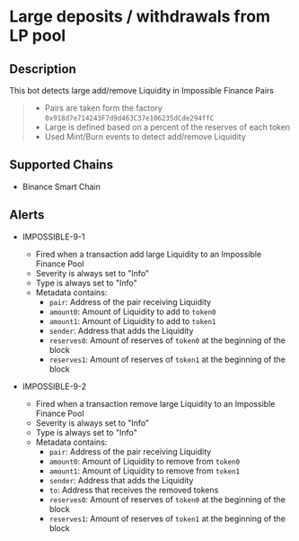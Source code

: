# Large deposits / withdrawals from LP pool

## Description

This bot detects large add/remove Liquidity in Impossible Finance Pairs

> - Pairs are taken form the factory `0x918d7e714243F7d9d463C37e106235dCde294ffC`
> - Large is defined based on a percent of the reserves of each token
> - Used Mint/Burn events to detect add/remove Liquidity

## Supported Chains

- Binance Smart Chain

## Alerts

- IMPOSSIBLE-9-1

  - Fired when a transaction add large Liquidity to an Impossible Finance Pool
  - Severity is always set to "Info"
  - Type is always set to "Info"
  - Metadata contains:
    - `pair`: Address of the pair receiving Liquidity
    - `amount0`: Amount of Liquidity to add to `token0`
    - `amount1`: Amount of Liquidity to add to `token1`
    - `sender`: Address that adds the Liquidity
    - `reserves0`: Amount of reserves of `token0` at the beginning of the block
    - `reserves1`: Amount of reserves of `token1` at the beginning of the block

- IMPOSSIBLE-9-2
  - Fired when a transaction remove large Liquidity to an Impossible Finance Pool
  - Severity is always set to "Info"
  - Type is always set to "Info"
  - Metadata contains:
    - `pair`: Address of the pair receiving Liquidity
    - `amount0`: Amount of Liquidity to remove from `token0`
    - `amount1`: Amount of Liquidity to remove from `token1`
    - `sender`: Address that adds the Liquidity
    - `to`: Address that receives the removed tokens
    - `reserves0`: Amount of reserves of `token0` at the beginning of the block
    - `reserves1`: Amount of reserves of `token1` at the beginning of the block
